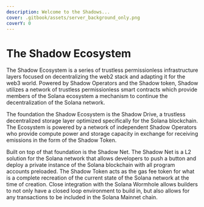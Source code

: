 ```yaml
---
description: Welcome to the Shadows...
cover: .gitbook/assets/server_background_only.png
coverY: 0
---
```


# The Shadow Ecosystem

The Shadow Ecosystem is a series of trustless permissionless infrastructure layers focused on decentralizing the web2 stack and adapting it for the web3 world. Powered by Shadow Operators and the Shadow token, Shadow utilizes a network of trustless permissionless smart contracts which provide members of the Solana ecosystem a mechanism to continue the decentralization of the Solana network.

The foundation the Shadow Ecosystem is the Shadow Drive, a trustless decentralized storage layer optimized specifically for the Solana blockchain. The Ecosystem is powered by a network of independent Shadow Operators who provide compute power and storage capacity in exchange for receiving emissions in the form of the Shadow Token.

Built on top of that foundation is the Shadow Net. The Shadow Net is a L2 solution for the Solana network that allows developers to push a button and deploy a private instance of the Solana blockchain with all program accounts preloaded. The Shadow Token acts as the gas fee token for what is a complete recreation of the current state of the Solana network at the time of creation. Close integration with the Solana Wormhole allows builders to not only have a closed loop environment to build in, but also allows for any transactions to be included in the Solana Mainnet chain.

